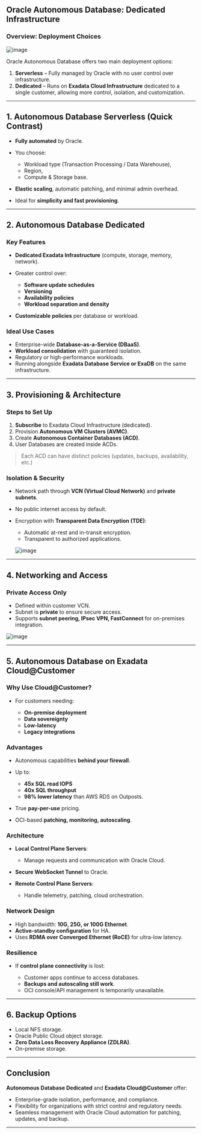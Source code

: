  

## **Oracle Autonomous Database: Dedicated Infrastructure**

### **Overview: Deployment Choices**

![image](https://github.com/user-attachments/assets/f904cae7-c831-4d5b-bcc5-c7c1bf9fd490)


Oracle Autonomous Database offers two main deployment options:

1. **Serverless** – Fully managed by Oracle with no user control over infrastructure.
2. **Dedicated** – Runs on **Exadata Cloud Infrastructure** dedicated to a single customer, allowing more control, isolation, and customization.

---

## **1. Autonomous Database Serverless (Quick Contrast)**

* **Fully automated** by Oracle.
* You choose:

  * Workload type (Transaction Processing / Data Warehouse),
  * Region,
  * Compute & Storage base.
* **Elastic scaling**, automatic patching, and minimal admin overhead.
* Ideal for **simplicity and fast provisioning**.

---

## **2. Autonomous Database Dedicated**

### **Key Features**

* **Dedicated Exadata Infrastructure** (compute, storage, memory, network).
* Greater control over:

  * **Software update schedules**
  * **Versioning**
  * **Availability policies**
  * **Workload separation and density**
* **Customizable policies** per database or workload.

### **Ideal Use Cases**

* Enterprise-wide **Database-as-a-Service (DBaaS)**.
* **Workload consolidation** with guaranteed isolation.
* Regulatory or high-performance workloads.
* Running alongside **Exadata Database Service or ExaDB** on the same infrastructure.

---

## **3. Provisioning & Architecture**

### **Steps to Set Up**

1. **Subscribe** to Exadata Cloud Infrastructure (dedicated).
2. Provision **Autonomous VM Clusters (AVMC)**.
3. Create **Autonomous Container Databases (ACD)**.
4. User Databases are created inside ACDs.

> Each ACD can have distinct policies (updates, backups, availability, etc.)

### **Isolation & Security**

* Network path through **VCN (Virtual Cloud Network)** and **private subnets**.
* No public internet access by default.
* Encryption with **Transparent Data Encryption (TDE)**:

  * Automatic at-rest and in-transit encryption.
  * Transparent to authorized applications.
 
  ![image](https://github.com/user-attachments/assets/3edf3ee7-0765-4a83-aa4b-b6c39404962a)


---

## **4. Networking and Access**

### **Private Access Only**

* Defined within customer VCN.
* Subnet is **private** to ensure secure access.
* Supports **subnet peering, IPsec VPN, FastConnect** for on-premises integration.

![image](https://github.com/user-attachments/assets/adeaf628-d096-4933-a3e5-0df23bc3c807)


---

## **5. Autonomous Database on Exadata Cloud\@Customer**

### **Why Use Cloud\@Customer?**

* For customers needing:

  * **On-premise deployment**
  * **Data sovereignty**
  * **Low-latency**
  * **Legacy integrations**

### **Advantages**

* Autonomous capabilities **behind your firewall**.
* Up to:

  * **45x SQL read IOPS**
  * **40x SQL throughput**
  * **98% lower latency** than AWS RDS on Outposts.
* True **pay-per-use** pricing.
* OCI-based **patching, monitoring, autoscaling**.

### **Architecture**

* **Local Control Plane Servers**:

  * Manage requests and communication with Oracle Cloud.
* **Secure WebSocket Tunnel** to Oracle.
* **Remote Control Plane Servers**:

  * Handle telemetry, patching, cloud orchestration.

### **Network Design**

* High bandwidth: **10G, 25G, or 100G Ethernet**.
* **Active-standby configuration** for HA.
* Uses **RDMA over Converged Ethernet (RoCE)** for ultra-low latency.

### **Resilience**

* If **control plane connectivity** is lost:

  * Customer apps continue to access databases.
  * **Backups and autoscaling still work**.
  * OCI console/API management is temporarily unavailable.

---

## **6. Backup Options**

* Local NFS storage.
* Oracle Public Cloud object storage.
* **Zero Data Loss Recovery Appliance (ZDLRA)**.
* On-premise storage.

---

## **Conclusion**

**Autonomous Database Dedicated** and **Exadata Cloud\@Customer** offer:

* Enterprise-grade isolation, performance, and compliance.
* Flexibility for organizations with strict control and regulatory needs.
* Seamless management with Oracle Cloud automation for patching, updates, and backup.

---


